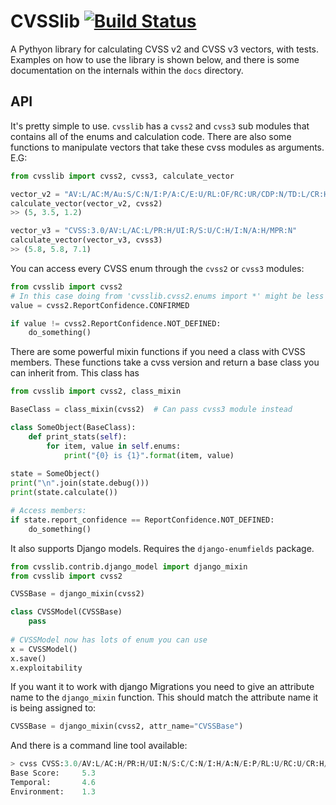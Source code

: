 # CVSSlib [![Build Status](https://travis-ci.org/ctxis/cvsslib.svg?branch=master)](https://travis-ci.org/ctxis/cvsslib)

A Pythyon library for calculating CVSS v2 and CVSS v3 vectors, with tests. Examples on how to use
the library is shown below, and there is some documentation on the internals within the `docs` directory.

## API

It's pretty simple to use. `cvsslib` has a `cvss2` and `cvss3` sub modules that contains all of the enums
and calculation code. There are also some functions to manipulate vectors that take these cvss modules
as arguments. E.G:

```python
from cvsslib import cvss2, cvss3, calculate_vector

vector_v2 = "AV:L/AC:M/Au:S/C:N/I:P/A:C/E:U/RL:OF/RC:UR/CDP:N/TD:L/CR:H/IR:H/AR:H"
calculate_vector(vector_v2, cvss2)
>> (5, 3.5, 1.2)

vector_v3 = "CVSS:3.0/AV:L/AC:L/PR:H/UI:R/S:U/C:H/I:N/A:H/MPR:N"
calculate_vector(vector_v3, cvss3)
>> (5.8, 5.8, 7.1)
```

You can access every CVSS enum through the `cvss2` or `cvss3` modules:

```python
from cvsslib import cvss2
# In this case doing from 'cvsslib.cvss2.enums import *' might be less verbose.
value = cvss2.ReportConfidence.CONFIRMED

if value != cvss2.ReportConfidence.NOT_DEFINED:
    do_something()
```  
        
There are some powerful mixin functions if you need a class with CVSS members. These functions
take a cvss version and return a base class you can inherit from. This class has

```python
from cvsslib import cvss2, class_mixin

BaseClass = class_mixin(cvss2)  # Can pass cvss3 module instead

class SomeObject(BaseClass):
    def print_stats(self):
        for item, value in self.enums:
            print("{0} is {1}".format(item, value)
 
state = SomeObject()
print("\n".join(state.debug()))
print(state.calculate())

# Access members:
if state.report_confidence == ReportConfidence.NOT_DEFINED:
    do_something()
```

It also supports Django models. Requires the `django-enumfields` package.

```python
from cvsslib.contrib.django_model import django_mixin
from cvsslib import cvss2

CVSSBase = django_mixin(cvss2)

class CVSSModel(CVSSBase)
    pass
    
# CVSSModel now has lots of enum you can use
x = CVSSModel()
x.save()
x.exploitability
```

If you want it to work with django Migrations you need to give an attribute name to the `django_mixin` function. This
should match the attribute name it is being assigned to:

```python
CVSSBase = django_mixin(cvss2, attr_name="CVSSBase")
```
 
And there is a command line tool available:
 
```python
> cvss CVSS:3.0/AV:L/AC:H/PR:H/UI:N/S:C/C:N/I:H/A:N/E:P/RL:U/RC:U/CR:H/IR:L/AR:H/MAV:L/MUI:R/MS:C/MC:N/MI:L/MA:N
Base Score:     5.3
Temporal:       4.6
Environment:    1.3
 ```